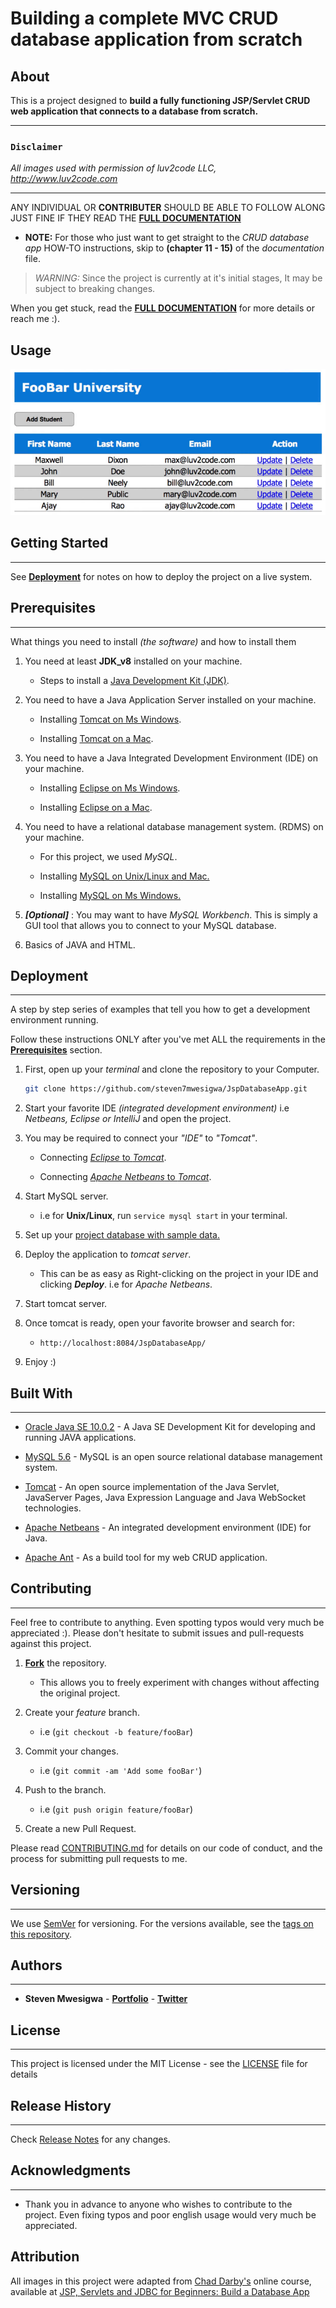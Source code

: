 # Building a complete MVC CRUD database application  from scratch

## About

This is a project designed to **build a fully functioning JSP/Servlet CRUD web application that connects to a database from scratch.**

---

### `Disclaimer`

*All images used with permission of luv2code LLC, http://www.luv2code.com*

---

ANY INDIVIDUAL OR **CONTRIBUTER** SHOULD BE ABLE TO FOLLOW ALONG JUST FINE IF THEY READ THE **[FULL DOCUMENTATION](/DOCUMENTATION.md "full documentation")**

* **NOTE:** For those who just want to get straight to the *CRUD database app* HOW-TO instructions, skip to **(chapter 11 - 15)** of the *documentation* file.

> *WARNING:* Since the project is currently at it's initial stages, It may be subject to breaking changes.

When you get stuck, read the **[FULL DOCUMENTATION](/DOCUMENTATION.md "full documentation")** for more details or reach me :).

## Usage

  ![main-app.png](/MARKDOWN_IMAGES/README-IMAGES/main-app.png)


## Getting Started

---

See **[Deployment](/README.md#deployment "Deploying the project")** for notes on how to deploy the project on a live system.


## Prerequisites

---

What things you need to install *(the software)* and how to install them

1. You need at least **JDK_v8** installed on your machine.

	* Steps to install a [Java Development Kit (JDK)](/DOCUMENTATION.md#02-008-setting-up-the-development-environment-overview "Set up your development environment").

2. You need to have a Java Application Server installed on your machine.

	* Installing [Tomcat on Ms Windows](/DOCUMENTATION.md#02-010-installing-tomcat-on-ms-windows "Installing Tomcat on Ms Windows").

	* Installing [Tomcat on a Mac](/DOCUMENTATION.md#02-011-install-tomcat-on-mac "Installing Tomcat on a Mac").

3. You need to have a Java Integrated Development Environment (IDE) on your machine.

	* Installing [Eclipse on Ms Windows](/DOCUMENTATION.md#02-012-installing-eclipse-on-ms-windows "Installing Eclipse on Ms Windows").

	* Installing [Eclipse on a Mac](/DOCUMENTATION.md#02-013-install-eclipse-on-mac "Installing Eclipse on a Mac").

4. You need to have a relational database management system. (RDMS) on your machine.

	* For this project, we used *MySQL*.

	* Installing [MySQL on Unix/Linux and Mac.](/DOCUMENTATION.md#11-076-installing-the-mysql-database-on-mac-and-linux "Installing MySQL on Unx/Linux and Mac.")

	* Installing [MySQL on Ms Windows.](/DOCUMENTATION.md#11-075-installing-the-mysql-database-on-ms-windows "Installing MySQL on Ms Windows.")

5. ***[Optional]*** : You may want to have *MySQL Workbench*.	 This is simply a GUI tool that allows you to connect to your MySQL database.

6. Basics of JAVA and HTML.

## Deployment

---

A step by step series of examples that tell you how to get a development environment running.

Follow these instructions ONLY after you've met ALL the requirements in the **[Prerequisites](/README.md#prerequisites "Prerequisites")** section.

1. First, open up your *terminal* and clone the repository to your Computer.

	```bash
	git clone https://github.com/steven7mwesigwa/JspDatabaseApp.git
	```

2. Start your favorite IDE *(integrated development environment)* i.e *Netbeans, Eclipse or IntelliJ* and open the project.

3. You may be required to connect your *"IDE"* to *"Tomcat"*.

	* Connecting [*Eclipse* to *Tomcat*](/DOCUMENTATION.md#02-014-connecting-eclipse-to-tomcat "Connecting Eclipse to Tomcat").

	* Connecting [*Apache Netbeans* to *Tomcat*](/DOCUMENTATION.md#connecting-apache-netbeans-to-tomcat "Connecting Apache Netbeans to Tomcat").

4. Start MySQL server.

    * i.e for **Unix/Linux**, run `service mysql start` in your terminal.

5. Set up your [project database with sample data.](/DOCUMENTATION.md#11-077-setting-up-our-project-database-with-sample-data "Instructions to set up your project database.")

6. Deploy the application to *tomcat server*.

    * This can be as easy as Right-clicking on the project in your IDE and clicking ***Deploy***. i.e for *Apache Netbeans*.

7. Start tomcat server.

8. Once tomcat is ready, open your favorite browser and search for:

    * `http://localhost:8084/JspDatabaseApp/`

9. Enjoy :)	


## Built With

---

* [Oracle Java SE 10.0.2](https://www.oracle.com/technetwork/java/javase/downloads/java-archive-javase10-4425482.html "Oracle Java SE 10.0.2") - A Java SE Development Kit for developing and running JAVA applications.

* [MySQL 5.6](http://www.mysqltutorial.org/install-mysql/ "MySQL 5.6") - MySQL is an open source relational database management system.

* [Tomcat](https://tomcat.apache.org/ "Tomcat") - An open source implementation of the Java Servlet, JavaServer Pages, Java Expression Language and Java WebSocket technologies.

* [Apache Netbeans](https://netbeans.apache.org "Apache Netbeans") - An integrated development environment (IDE) for Java.

* [Apache Ant](https://ant.apache.org/ "Apache Ant") - As a build tool for my web CRUD application.

## Contributing

---

Feel free to contribute to anything. Even spotting typos would very much be appreciated :).
Please don't hesitate to submit issues and pull-requests against this project.

1. **[Fork](https://github.com/steven7mwesigwa/JspDatabaseApp/fork)** the repository.

    * This allows you to freely experiment with changes without affecting the original project.

2. Create your *feature* branch.

    * i.e  (`git checkout -b feature/fooBar`)

3. Commit your changes.

    * i.e  (`git commit -am 'Add some fooBar'`)

4. Push to the branch.

    * i.e  (`git push origin feature/fooBar`)

5. Create a new Pull Request.

Please read [CONTRIBUTING.md](https://github.com/steven7mwesigwa/jsp-database-app/blob/master/CONTRIBUTING.md) for details on our code of conduct, and the process for submitting pull requests to me.

## Versioning

---

We use [SemVer](http://semver.org/) for versioning. For the versions available, see the [tags on this repository](https://github.com/steven7mwesigwa/JspDatabaseApp/tags).

## Authors

---

* **Steven Mwesigwa** - **[Portfolio](https://steven7mwesigwa.github.io/ "Portfolio website : Steven Mwesigwa")** - **[Twitter](https://twitter.com/steven7mwesigwa "Twitter Account : Steven Mwesigwa")**

[//]: # "See also the list of [contributors](https://github.com/your/project/contributors) who participated in this project."

## License

---

This project is licensed under the MIT License - see the [LICENSE](https://github.com/steven7mwesigwa/jsp-database-app/blob/master/LICENSE) file for details

## Release History

---

Check [Release Notes](https://github.com/steven7mwesigwa/JspDatabaseApp/releases "Release Notes") for any changes.

## Acknowledgments

---

* Thank you in advance to  anyone who wishes to contribute to the project. Even fixing typos and poor english usage would very much be appreciated.

[//]: # "* Hat tip to anyone whose code was used* Inspiration* etc"


## Attribution

All images in this project were adapted from [Chad Darby's](https://twitter.com/luv2codetv?lang=en "Chad Darby") online course,
available at [JSP, Servlets and JDBC for Beginners: Build a Database App](https://www.udemy.com/jsp-tutorial/)

